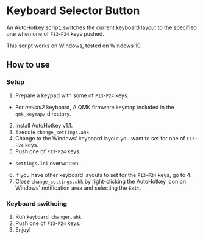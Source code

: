 # Keyboard Selector Button
An AutoHotkey script, switches the current keyboard layout to the specified one when one of `F13`-`F24` keys pushed.

This script works on Windows, tested on Windows 10.

## How to use

### Setup
1. Prepare a keypad with some of `F13`-`F24` keys.
  - For _meishi2_ keyboard, A QMK firmware keymap included in the `qmk_keymap/` directory.
2. Install AutoHotkey v1.1.
3. Execute `change_settings.ahk`
4. Change to the Windows’ keyboard layout you want to set for one of `F13`-`F24` keys.
5. Push one of `F13`-`F24` keys. 
  - `settings.ini` overwritten.
6. If you have other keyboard layouts to set for the `F13`-`F24` keys, go to 4.
7. Close `change_settings.ahk` by right-clicking the AutoHotkey icon on Windows’ notification area and selecting the `Exit`.

### Keyboard swithcing
1. Run `keyboard_changer.ahk`.
2. Push one of `F13`-`F24` keys.
3. Enjoy!
